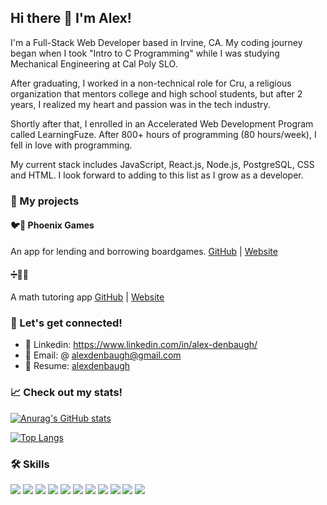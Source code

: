 ## Hi there 👋 I'm Alex!
I'm a Full-Stack Web Developer based in Irvine, CA. My coding journey began when I took "Intro to C Programming" while I was studying Mechanical Engineering at Cal Poly SLO.  

After graduating, I worked in a non-technical role for Cru, a religious organization that mentors college and high school students, but after 2 years, I realized my heart and passion was in the tech industry.

Shortly after that, I enrolled in an Accelerated Web Development Program called LearningFuze. After 800+ hours of programming (80 hours/week), I fell in love with programming.  

My current stack includes JavaScript, React.js, Node.js, PostgreSQL, CSS and HTML.  I look forward to adding to this list as I grow as a developer. 

### :iphone: My projects
#### :bird::game_die: Phoenix Games
An app for lending and borrowing boardgames.
[GitHub](https://github.com/alexdenbaugh/final-project) | [Website](https://phoenix-games.herokuapp.com/)
#### :heavy_division_sign::mage_man:
A math tutoring app
[GitHub](https://github.com/alexdenbaugh/ajax-project) | [Website](https://alexdenbaugh.github.io/math-wizard/)

<!-- ### 🔭 I’m currently working on 
- :bird::game_die: [Phoenix Games](https://github.com/alexdenbaugh/final-project)
-- An app for lending and borrowing boardgames.
- :heavy_division_sign::mage_man: [Math Wizard](https://github.com/alexdenbaugh/ajax-project)
-- A math tutoring app
 -->
<!-- 
### 🌱 I’m currently learning...
- Bootstrap -->


### :rocket: Let's get connected!
- :link: Linkedin: https://www.linkedin.com/in/alex-denbaugh/
- :email: Email: @ alexdenbaugh@gmail.com
- :briefcase: Resume: [alexdenbaugh](https://www.hiration.com/dieu/resume/alexdenbaugh/pdf)

### :chart_with_upwards_trend: Check out my stats!
[![Anurag's GitHub stats](https://github-readme-stats.vercel.app/api?username=alexdenbaugh&&count_private=true&hide=stars,issues,contribs&theme=prussian)](https://github.com/anuraghazra/github-readme-stats)

[![Top Langs](https://github-readme-stats.vercel.app/api/top-langs/?username=alexdenbaugh&layout=compact&theme=prussian)](https://github.com/anuraghazra/github-readme-stats)

### :hammer_and_wrench: Skills
<a href="https://github.com/alexdenbaugh"><img src="https://img.shields.io/badge/JavaScript-F7DF1E?style=for-the-badge&logo=javascript&logoColor=black" /></a> 
<a href="https://github.com/alexdenbaugh"><img src="https://img.shields.io/badge/CSS3-1572B6?style=for-the-badge&logo=css3&logoColor=white" /></a> 
<a href="https://github.com/alexdenbaugh"><img src="https://img.shields.io/badge/HTML5-E34F26?style=for-the-badge&logo=html5&logoColor=white" /></a> 
<a href="https://github.com/alexdenbaugh"><img src="https://img.shields.io/badge/React-20232A?style=for-the-badge&logo=react&logoColor=61DAFB" /></a> 
<a href="https://github.com/alexdenbaugh"><img src="https://img.shields.io/badge/Node.js-43853D?style=for-the-badge&logo=node.js&logoColor=white" /></a> 
<a href="https://github.com/alexdenbaugh"><img src="https://img.shields.io/badge/Express.js-404D59?style=for-the-badge&logo=express&logoColor=white" /></a>
<a href="https://github.com/alexdenbaugh"><img src="https://img.shields.io/badge/PostgreSQL-316192?style=for-the-badge&logo=postgresql&logoColor=white" /></a> 
<a href="https://github.com/alexdenbaugh"><img src="https://img.shields.io/badge/Git-F05032?style=for-the-badge&logo=git&logoColor=white" /></a> 
<a href="https://github.com/alexdenbaugh"><img src="https://img.shields.io/badge/GitHub-100000?style=for-the-badge&logo=github&logoColor=white" /></a> 
<a href="https://github.com/alexdenbaugh"><img src="https://img.shields.io/badge/Visual_Studio_Code-0078D4?style=for-the-badge&logo=visual%20studio%20code&logoColor=white" /></a> 
<a href="https://github.com/alexdenbaugh"><img src="https://img.shields.io/badge/npm-CB3837?style=for-the-badge&logo=npm&logoColor=white" /></a>
